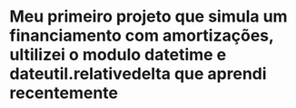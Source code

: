 # Meu primeiro projeto que simula um financiamento com amortizações, ultilizei o modulo datetime e dateutil.relativedelta que aprendi recentemente
